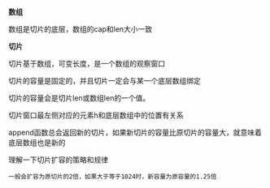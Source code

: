 **数组**

数组是切片的底层，数组的cap和len大小一致

**切片**

切片基于数组，可变长度，是一个数组的观察窗口

切片的容量是固定的，并且切片一定会与某一个底层数组绑定

切片的容量会是切片len或数组len的一个值。

切片窗口最左侧对应的元素h和底层数组中的位置有关系

append函数总会返回新的切片，如果新切片的容量比原切片的容量大，就意味着底层数组也是新的

理解一下切片扩容的策略和规律

    一般会扩容为原切片的2倍，如果大于等于1024时，新容量为原容量的1.25倍

